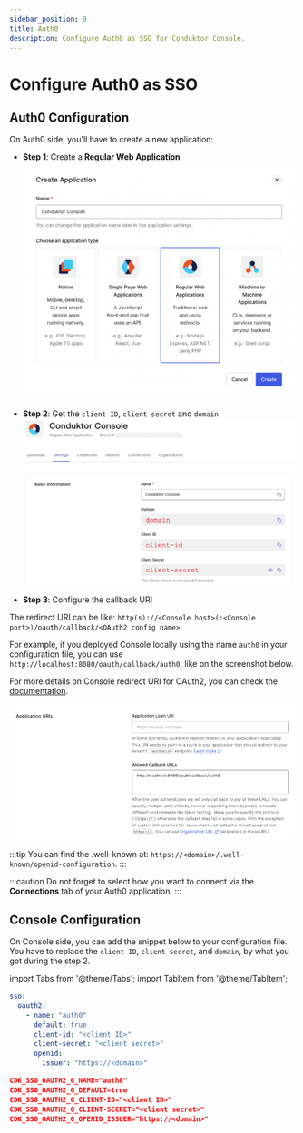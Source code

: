 ```yaml
---
sidebar_position: 9
title: Auth0
description: Configure Auth0 as SSO for Conduktor Console.
---
```


# Configure Auth0 as SSO

## Auth0 Configuration

On Auth0 side, you'll have to create a new application:

- **Step 1**: Create a **Regular Web Application** ![](../../assets/auth0-create-app.png)

- **Step 2**: Get the `client ID`, `client secret` and `domain` ![](../../assets/auth0-client-id-secret-domain.png)

- **Step 3**: Configure the callback URI

The redirect URI can be like: `http(s)://<Console host>(:<Console port>)/oauth/callback/<OAuth2 config name>`. 

For example, if you deployed Console locally using the name `auth0` in your configuration file, you can use `http://localhost:8080/oauth/callback/auth0`, like on the screenshot below.

For more details on Console redirect URI for OAuth2, you can check the [documentation](generic-oauth2.md#more-details-on-console-external-url).

![](../../assets/auth0-callback.png)

:::tip
You can find the .well-known at: `https://<domain>/.well-known/openid-configuration`.
:::

:::caution
Do not forget to select how you want to connect via the **Connections** tab of your Auth0 application.
:::

## Console Configuration

On Console side, you can add the snippet below to your configuration file. You have to replace the `client ID`, `client secret`, and `domain`, by what you got during the step 2.

import Tabs from '@theme/Tabs'; import TabItem from '@theme/TabItem';

<Tabs>
<TabItem value="YAML  File" label="YAML File">

```yaml title="platform-config.yaml"
sso:
  oauth2:
    - name: "auth0"
      default: true
      client-id: "<client ID>"
      client-secret: "<client secret>"
      openid:
        issuer: "https://<domain>"
```

</TabItem>
<TabItem value="Environment Variables" label="Environment Variables">

```json title=".env"
CDK_SSO_OAUTH2_0_NAME="auth0"
CDK_SSO_OAUTH2_0_DEFAULT=true
CDK_SSO_OAUTH2_0_CLIENT-ID="<client ID>"
CDK_SSO_OAUTH2_0_CLIENT-SECRET="<client secret>"
CDK_SSO_OAUTH2_0_OPENID_ISSUER="https://<domain>"
```

</TabItem>
</Tabs>
